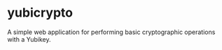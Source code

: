# yubicrypto
A simple web application for performing basic cryptographic operations with a Yubikey.

